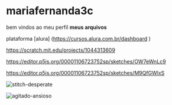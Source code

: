 # mariafernanda3c
bem vindos ao meu perfil 
**meus arquivos**

plataforma [alura] (https://cursos.alura.com.br/dashboard )

https://scratch.mit.edu/projects/1044313609

https://editor.p5js.org/00001106723752sp/sketches/OW7eWnLc9

https://editor.p5js.org/00001106723752sp/sketches/M9QfGWlxS

![stitch-desperate](https://github.com/mariafernada3C/mariafernanda3c/assets/174537811/3d7d71a4-4c96-4dcd-9624-0b42c70fdb80)

![agitado-ansioso](https://github.com/mariafernada3C/mariafernanda3c/assets/174537811/4236eee6-b2c1-4138-90f7-c253871b929f)

